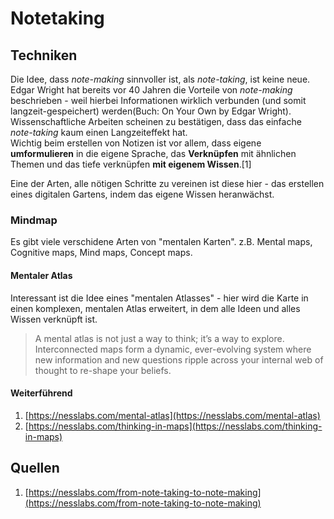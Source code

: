 # Notetaking

## Techniken

Die Idee, dass _note-making_ sinnvoller ist, als _note-taking_, ist keine neue.  
Edgar Wright hat bereits vor 40 Jahren die Vorteile von _note-making_ beschrieben - weil hierbei Informationen wirklich verbunden \(und somit langzeit-gespeichert\) werden\(Buch: On Your Own by Edgar Wright\).  
Wissenschaftliche Arbeiten scheinen zu bestätigen, dass das einfache _note-taking_ kaum einen Langzeiteffekt hat.  
Wichtig beim erstellen von Notizen ist vor allem, dass eigene **umformulieren** in die eigene Sprache, das **Verknüpfen** mit ähnlichen Themen und das tiefe verknüpfen **mit eigenem Wissen**.\[1\]

Eine der Arten, alle nötigen Schritte zu vereinen ist diese hier - das erstellen eines digitalen Gartens, indem das eigene Wissen heranwächst.

### Mindmap

Es gibt viele verschidene Arten von "mentalen Karten". z.B. Mental maps, Cognitive maps, Mind maps, Concept maps.

#### Mentaler Atlas

Interessant ist die Idee eines "mentalen Atlasses" - hier wird die Karte in einen komplexen, mentalen Atlas erweitert, in dem alle Ideen und alles Wissen verknüpft ist.

> A mental atlas is not just a way to think; it’s a way to explore. Interconnected maps form a dynamic, ever-evolving system where new information and new questions ripple across your internal web of thought to re-shape your beliefs.

#### Weiterführend

1. [https://nesslabs.com/mental-atlas](https://nesslabs.com/mental-atlas)
2. [https://nesslabs.com/thinking-in-maps](https://nesslabs.com/thinking-in-maps)

## Quellen

1. [https://nesslabs.com/from-note-taking-to-note-making](https://nesslabs.com/from-note-taking-to-note-making)

